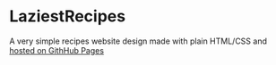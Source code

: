 # LaziestRecipes
A very simple recipes website design made with plain HTML/CSS and [hosted on GithHub Pages](https://stelvey.github.io/LaziestRecipes)
